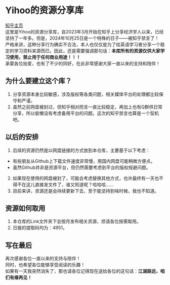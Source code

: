 # Yihoo的资源分享库

[知乎主页](https://www.zhihu.com/people/yihoo_CC "谁知道哪天又暴毙呢？")<br>
这里是Yihoo的资源分享库，自2023年3月开始在知乎上分享经济学人以来，已经坚持了一年多。但是，2024年10月25日是一个特殊的日子——被知乎禁言了！<br>
严格来讲，这种分享行为确实不合法，本人也仅仅是为了给英语学习者分享一个稳定的学习资料来源而已。因此，还是需要强调那句话：**本库所有的资源仅供大家学习使用，禁止用于任何商业用途！！！**<br>
承蒙各位抬爱，也有了不少的同好，在此非常感谢大家一直以来的支持和陪伴！<br>

## 为什么要建立这个库？

1. 分享资源本身比较敏感，涉及版权等各类问题，相关媒体平台的处理都比较保守和严谨。<br>
2. 虽然之前网盘被封过，但知乎相对而言一直比较稳定，再加上也有Q群供日常分享，所以偷懒没有考虑备用平台的问题。这次的知乎禁言也算是一个契机吧。<br>

## 以后的安排

1. 后续的资源仍然是以网盘链接的方式放到本仓库，主要基于以下考虑：<br>
- 有些朋友从Github上下载文件速度非常慢，用国内网盘可能稍微方便点。<br>
- 虽然Github并非是资源平台，但仍然需要考虑到平台的版权规避问题。<br>
2. 如果现在使用的网盘被封了，可能会考虑替换其他方式，也许最终有一天也不得不在这儿直接发文件了，谁又知道呢？哈哈哈……<br>
3. 目前来讲，资源还是会持续更新下去，至于能坚持到啥时候，我也不知道。<br>

## 资源如何取用

1. 本仓库的Link文件夹下会按月发布相关资源，烦请各位按需取用。<br>
2. 日报的提取码均为：4951。<br>

## 写在最后

再次感谢各位一直以来的支持与陪伴！<br>
同时，也希望各位能够享受阅读的乐趣！<br>
如果有一天我突然消失了，那也请各位记得现在送给各位的这句话：**江湖路远，咱们有缘再见！**
